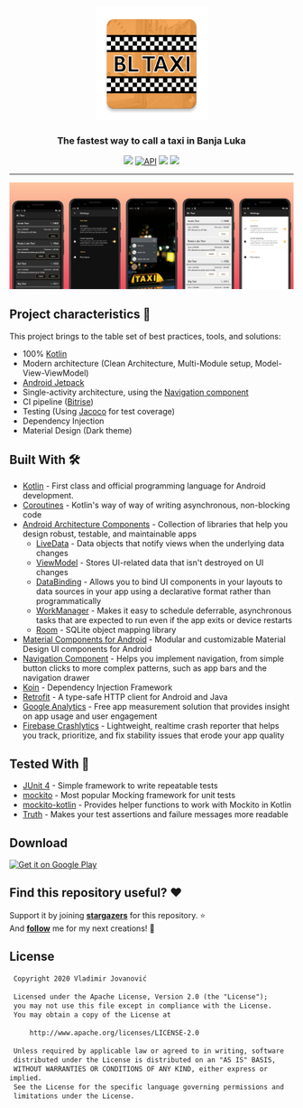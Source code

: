 <div align="center">
    <img alt="Icon" src="remote_data/assets/icon.png" width="200" />
</div>
<h3 align="center">
    The fastest way to call a taxi in Banja Luka
</h3>

<p align="center">
    <a target="_blank" href="https://github.com/VladimirWrites/BLTaxi/blob/master/LICENSE"><img src="https://img.shields.io/badge/License-Apache%202.0-blue.svg"></a>
    <a href="https://android-arsenal.com/api?level=21"><img alt="API" src="https://img.shields.io/badge/API-21%2B-brightgreen.svg?style=flat"/></a>
    <a target="_blank" href="https://app.bitrise.io/app/b8b8722ee9645ad8"><img src="https://app.bitrise.io/app/b8b8722ee9645ad8/status.svg?token=7MWRGcMRCjH4Ivzp9xeBCw"></a>
    <a target="_blank" href="https://codecov.io/gh/VladimirWrites/BLTaxi"><img src="https://codecov.io/gh/VladimirWrites/BLTaxi/branch/master/graph/badge.svg" ></a>
</p>

-------

<p align="center">
    <img  alt="banner" src="remote_data/assets/banner.png">
</p>

Project characteristics 🚀
-------
This project brings to the table set of best practices, tools, and solutions:

* 100% [Kotlin](https://kotlinlang.org/)
* Modern architecture (Clean Architecture, Multi-Module setup, Model-View-ViewModel)
* [Android Jetpack](https://developer.android.com/jetpack)
* Single-activity architecture, using the [Navigation component](https://developer.android.com/guide/navigation/navigation-getting-started)
* CI pipeline ([Bitrise](https://app.bitrise.io/app/b8b8722ee9645ad8#/builds))
* Testing (Using [Jacoco](https://github.com/jacoco/jacoco) for test coverage)
* Dependency Injection
* Material Design (Dark theme)

Built With 🛠
-------
- [Kotlin](https://kotlinlang.org/) - First class and official programming language for Android development.
- [Coroutines](https://kotlinlang.org/docs/reference/coroutines-overview.html) - Kotlin's way of way of writing asynchronous, non-blocking code
- [Android Architecture Components](https://developer.android.com/topic/libraries/architecture) - Collection of libraries that help you design robust, testable, and maintainable apps
  - [LiveData](https://developer.android.com/topic/libraries/architecture/livedata) - Data objects that notify views when the underlying data changes
  - [ViewModel](https://developer.android.com/topic/libraries/architecture/viewmodel) - Stores UI-related data that isn't destroyed on UI changes
  - [DataBinding](https://developer.android.com/topic/libraries/data-binding) - Allows you to bind UI components in your layouts to data sources in your app using a declarative format rather than programmatically
  - [WorkManager](https://developer.android.com/topic/libraries/architecture/workmanager) - Makes it easy to schedule deferrable, asynchronous tasks that are expected to run even if the app exits or device restarts
  - [Room](https://developer.android.com/topic/libraries/architecture/room) - SQLite object mapping library
- [Material Components for Android](https://github.com/material-components/material-components-android) - Modular and customizable Material Design UI components for Android
- [Navigation Component](https://developer.android.com/guide/navigation) - Helps you implement navigation, from simple button clicks to more complex patterns, such as app bars and the navigation drawer
- [Koin](https://github.com/InsertKoinIO/koin) - Dependency Injection Framework
- [Retrofit](https://square.github.io/retrofit/) - A type-safe HTTP client for Android and Java
- [Google Analytics](https://firebase.google.com/docs/analytics) - Free app measurement solution that provides insight on app usage and user engagement
- [Firebase Crashlytics](https://firebase.google.com/docs/analytics) - Lightweight, realtime crash reporter that helps you track, prioritize, and fix stability issues that erode your app quality

Tested With 🔬
-------
- [JUnit 4](https://junit.org/junit4/) - Simple framework to write repeatable tests
- [mockito](https://github.com/mockito/mockito) - Most popular Mocking framework for unit tests
- [mockito-kotlin](https://github.com/nhaarman/mockito-kotlin) - Provides helper functions to work with Mockito in Kotlin
- [Truth](https://github.com/google/truth) - Makes your test assertions and failure messages more readable

Download
-------
<a href='https://play.google.com/store/apps/details?id=com.vlad1m1r.bltaxi'>
    <img alt='Get it on Google Play' src='http://i.imgur.com/tka3Exw.png'/>
</a>

Find this repository useful? :heart:
-------
Support it by joining __[stargazers](https://github.com/VladimirWrites/BLTaxi/stargazers)__ for this repository. :star: <br>
And __[follow](https://github.com/VladimirWrites)__ me for my next creations! 🤩

License
-------

     Copyright 2020 Vladimir Jovanović

     Licensed under the Apache License, Version 2.0 (the "License");
     you may not use this file except in compliance with the License.
     You may obtain a copy of the License at

         http://www.apache.org/licenses/LICENSE-2.0

     Unless required by applicable law or agreed to in writing, software
     distributed under the License is distributed on an "AS IS" BASIS,
     WITHOUT WARRANTIES OR CONDITIONS OF ANY KIND, either express or implied.
     See the License for the specific language governing permissions and
     limitations under the License.
